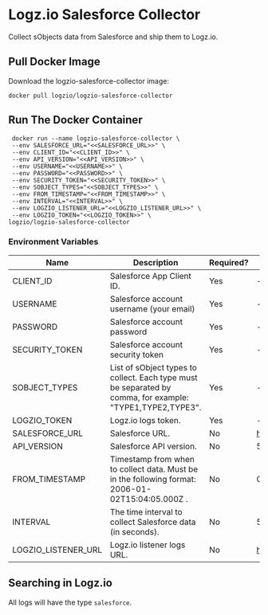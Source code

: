 # Logz.io Salesforce Collector

Collect sObjects data from Salesforce and ship them to Logz.io.

## Pull Docker Image

Download the logzio-salesforce-collector image:

```shell
docker pull logzio/logzio-salesforce-collector
```

## Run The Docker Container

```shell
 docker run --name logzio-salesforce-collector \
 --env SALESFORCE_URL="<<SALESFORCE_URL>>" \
 --env CLIENT_ID="<<CLIENT_ID>>" \
 --env API_VERSION="<<API_VERSION>>" \
 --env USERNAME="<<USERNAME>>" \
 --env PASSWORD="<<PASSWORD>>" \
 --env SECURITY_TOKEN="<<SECURITY_TOKEN>>" \
 --env SOBJECT_TYPES="<<SOBJECT_TYPES>>" \
 --env FROM_TIMESTAMP="<<FROM_TIMESTAMP>>" \
 --env INTERVAL="<<INTERVAL>>" \
 --env LOGZIO_LISTENER_URL="<<LOGZIO_LISTENER_URL>>" \
 --env LOGZIO_TOKEN="<<LOGZIO_TOKEN>>" \
logzio/logzio-salesforce-collector
```

### Environment Variables

| Name | Description | Required? | Default |
| --- | --- | ---| ---|
| CLIENT_ID | Salesforce App Client ID. | Yes | - |
| USERNAME | Salesforce account username (your email) | Yes | - |
| PASSWORD | Salesforce account password | Yes | - |
| SECURITY_TOKEN | Salesforce account security token | Yes | - |
| SOBJECT_TYPES | List of sObject types to collect. Each type must be separated by comma, for example: "TYPE1,TYPE2,TYPE3". | Yes | - |
| LOGZIO_TOKEN | Logz.io logs token. | Yes | - |
| SALESFORCE_URL | Salesforce URL. | No | https://login.salesforce.com |
| API_VERSION | Salesforce API version. | No | 55.0 |
| FROM_TIMESTAMP | Timestamp from when to collect data. Must be in the following format: 2006-01-02T15:04:05.000Z . | No | Current time minus 1 hour |
| INTERVAL | The time interval to collect Salesforce data (in seconds). | No | 5 (seconds) |
| LOGZIO_LISTENER_URL | Logz.io listener logs URL. | No | https://listener.logz.io:8071

## Searching in Logz.io

All logs will have the type `salesforce`.
